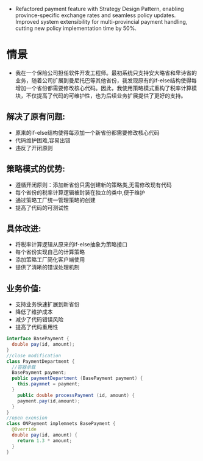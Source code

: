 * Refactored payment feature with Strategy Design Pattern, enabling province-specific exchange rates and seamless policy updates. Improved system extensibility for multi-provincial payment handling, cutting new policy implementation time by 50%.
# 情景
* 我在一个保险公司担任软件开发工程师。最初系统只支持安大略省和卑诗省的业务，随着公司扩展到曼尼托巴等其他省份，我发现原有的if-else结构使得每增加一个省份都需要修改核心代码。因此，我使用策略模式重构了税率计算模块，不仅提高了代码的可维护性，也为后续业务扩展提供了更好的支持。
## 解决了原有问题:
* 原来的if-else结构使得每添加一个新省份都需要修改核心代码
* 代码维护困难,容易出错
* 违反了开闭原则

## 策略模式的优势:
* 遵循开闭原则：添加新省份只需创建新的策略类,无需修改现有代码
* 每个省份的税率计算逻辑被封装在独立的类中,便于维护
* 通过策略工厂统一管理策略的创建
* 提高了代码的可测试性

## 具体改进:
* 将税率计算逻辑从原来的if-else抽象为策略接口
* 每个省份实现自己的计算策略
* 添加策略工厂简化客户端使用
* 提供了清晰的错误处理机制

## 业务价值:
* 支持业务快速扩展到新省份
* 降低了维护成本
* 减少了代码错误风险
* 提高了代码重用性

```java
interface BasePayment {
  double pay(id, amount);
}
//close modification
class PaymentDepartment {
  //容器承载
  BasePayment payment;
  public paymentDepartment (BasePayment payment) {
    this.paymnet = payment;
  }
 	public double processPayment (id, amount) {
    payment.pay(id,amount);
  }
}
//open exension
class ONPayment implemnets BasePayment {
  @Override
  double pay(id, amount) {
    return 1.3 * amount;
  }
}
```